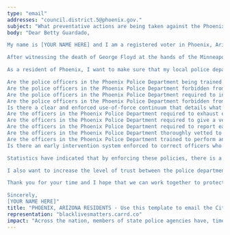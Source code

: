 ```yaml
---
type: "email"
addresses: "council.district.5@phoenix.gov."
subject: "What preventative actions are being taken against the Phoenix Police Department?"
body: "Dear Betty Guardado,

My name is [YOUR NAME HERE] and I am a registered voter in Phoenix, Arizona. I am writing to you today to ask what you are doing, as the City Council of Phoenix, to ensure that your officers are not abusing their power and are held accountable for their actions.

After witnessing the death of George Floyd at the hands of the Minneapolis Police Department, I am left feeling outraged, frustrated, and hurt. The system has failed yet another black man and we are anxiously waiting to see if the officers responsible for his death will face consequences.

As a resident of Phoenix, I want to make sure that my local police department is taking the necessary preventative measures to ensure that incidents like this will not occur in the future. So I ask:

Are the police officers in the Phoenix Police Department being trained to de-escalate altercations by using peaceful conflict resolution strategies?
Are the police officers in the Phoenix Police Department forbidden from using carotid restraints (chokeholds, strangleholds, etc.) and hog-tying methods? Furthermore, are they forbidden from transporting civilians in uncomfortable positions, such as face down in a vehicle?
Are the police officers in the Phoenix Police Department required to intervene if they witness another officer using excessive force? Will officers be reprimanded if they fail to intervene?
Are the police officers in the Phoenix Police Department forbidden from shooting at moving vehicles?
Is there a clear and enforced use-of-force continuum that details what weapons and force are acceptable in a wide variety of civilian-police interactions?
Are the officers in the Phoenix Police Department required to exhaust every other possible option before using excessive force?
Are the officers in the Phoenix Police Department required to give a verbal warning to civilians before drawing their weapon or using excessive force?
Are the officers in the Phoenix Police Department required to report each time they threaten to or use force on civilians?
Are the officers in the Phoenix Police Department thoroughly vetted to ensure that they do not have a history with abuse, racism, xenophobia, homophobia / transphobia, or discrimination?
Are the officers in the Phoenix Police Department trained to perform and seek necessary medical action after using excessive force?
Is there an early intervention system enforced to correct officers who use excessive force? Additionally, how many complaints does an officer have to receive before they are reprimanded? Before they are terminated? More than three complaints are unacceptable.

Statistics have indicated that by enforcing these policies, there is a significant decrease in civilian complaints and injury due to excessive force. If any of the policies are not currently in place, then what is being done to ensure that they are going to be enforced in the near future? What can I do, as a concerned citizen, to set these policies in motion?

I also want to increase the level of trust between the police department and the community. To establish trust, there has to be transparency. I would like to see the Phoenix Police Department collect and report data on civilian deaths that occurred in custody and as a result of an officer’s use of excessive force. The data should be broken down by demographics and should showcase the race, gender, sexuality, and religion of the civilians. Allowing the public access to this information will show us where we, as a community, fall short.

Thank you for your time and I hope that we can work together to protect the Phoenix community. I refuse to let the next hashtag come from here.

Sincerely,
[YOUR NAME HERE]"
title: "PHOENIX, ARIZONA RESIDENTS - Use this template to email the City Council of Phoenix to quiz them on what preventive actions are being taken to protect against police brutality from the Phoenix Police Department."
representation: "blacklivesmatters.carrd.co"
impact: "Across the nation, members of state police agencies have, time and time again, abused their power and have killed black Americans in a horrific manner, devoid of any lawfulness. Our nation has observed the cruel and evil killings of George Floyd, Breonna Taylor, Eric Garner, Ahmed Aubrey, and countless others of black Americans. Email the City Council for the city of Phoenix and press the question--are you, Betty Guardado, taking any preventative actions to ensure that such acts of cruelty against African Americans don't happen as a consequence of policing with racist motives?"
---
```


